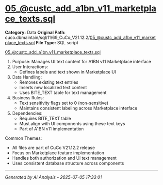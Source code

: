 # 05_@custc_add_a1bn_v11_marketplace_texts.sql

**Category:** Data
**Original Path:** cuco.dbmaintain/sql/11/69_CuCo_V21.12.2/05_@custc_add_a1bn_v11_marketplace_texts.sql
**File Type:** SQL script

05_@custc_add_a1bn_v11_marketplace_texts.sql
1. Purpose: Manages UI text content for A1BN v11 Marketplace interface
2. User Interactions:
   - Defines labels and text shown in Marketplace UI
3. Data Handling:
   - Removes existing text entries
   - Inserts new localized text content
   - Uses BITE_TEXT table for text management
4. Business Rules:
   - Text sensitivity flags set to 0 (non-sensitive)
   - Maintains consistent labeling across Marketplace interface
5. Dependencies:
   - Requires BITE_TEXT table
   - Must align with UI components using these text keys
   - Part of A1BN v11 implementation

Common Themes:
- All files are part of CuCo V21.12.2 release
- Focus on Marketplace feature implementation
- Handles both authorization and UI text management
- Uses consistent database structure across components

---
*Generated by AI Analysis - 2025-07-05 17:33:01*
